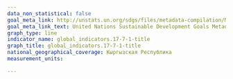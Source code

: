 ```yaml
---
data_non_statistical: false
goal_meta_link: http://unstats.un.org/sdgs/files/metadata-compilation/Metadata-Goal-17-07-01.pdf
goal_meta_link_text: United Nations Sustainable Development Goals Metadata (pdf 468kB)
graph_type: line
indicator_name: global_indicators.17-7-1-title
graph_title: global_indicators.17-7-1-title
national_geographical_coverage: Кыргызская Республика
measurement_units: 

---
```

